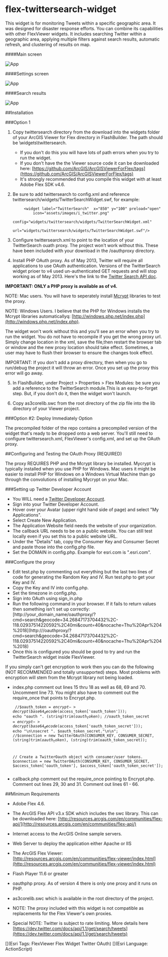 flex-twittersearch-widget
=========================

This widget is for monitoring Tweets within a specific geographic area. It was designed for disaster response efforts. You can combine its capabilities with other FlexViewer widgets. It includes searching Twitter within a geographic area, applying multiple filters against search results, automatic refresh, and clustering of results on map. 

####Main screen

![App](https://raw.github.com/esri/flex-twittersearch-widget/master/main_screen.png)

####Settings screen

![App](https://raw.github.com/esri/flex-twittersearch-widget/master/settings.png)

####Search results

![App](https://raw.github.com/esri/flex-twittersearch-widget/master/search_result.png)


##Installation

###Option 1

1) Copy twittersearch directory from the download into the widgets folder of your ArcGIS Viewer for Flex directory in FlashBuilder. The path should be \widgets\twittersearch. 
   - If you don't do this you will have lots of path errors when you try to run the widget.
   - If you don't have the the Viewer source code it can be downloaded here: 
     [https://github.com/ArcGIS/ArcGISViewerForFlex/tags](https://github.com/ArcGIS/ArcGISViewerForFlex/tags)
   - It's strongly recommended that you compile this widget with at least Adobe Flex SDK v4.6.
	 
2) Be sure to add twittersearch to config.xml and reference twittersearch/widgets/TwitterSearchWidget.swf, for example:

            <widget label="TwitterSearch"  x="850" y="100" preload="open" 
                icon="assets/images/i_twitter.png" 
                config="widgets/twittersearch/widgets/TwitterSearchWidget.xml"
                url="widgets/twittersearch/widgets/TwitterSearchWidget.swf"/>  

3) Configure twittersearch.xml to point to the location of your TwitterSearch ouath proxy. The project won't work without this. These have been included with your download in the /oauthproxy directory. 

4) Install PHP OAuth proxy. As of May 2013, Twitter will require all applications to use OAuth authentication. Versions of the TwitterSearch widget prioer to v4 used un-authenticated GET requests and will stop working as of May 2013. Here's the link to the [Twitter Search API doc](https://dev.twitter.com/docs/api/1.1/get/search/tweets).

**IMPORTANT: ONLY a PHP proxy is available as of v4.**

NOTE: Mac users. You will have to seperately install [Mcrypt](http://php.net/manual/en/book.mcrypt.php) libraries to test the proxy.

NOTE: Windows Users. I believe that the PHP for Windows installs the Mcrypt libraries automaticallyq: [http://windows.php.net/index.php](http://windows.php.net/index.php).

The widget won't work without this and you'll see an error when you try to run the widget. You do not have to recompile if you get the wrong proxy url. Simply change location in the xml, save the file,then restart the browser tab or window and the new proxy location should take effect. Sometimes, a user may have to flush their browser to ensure the changes took effect.
   
IMPORTANT: If you don't add a proxy directory, then when you go to run/debug the project it will throw an error. Once you set up the proxy this error will go away.

5) In FlashBuilder, under Project > Properties > Flex Modules: be sure you add a reference to the TwitterSearch module.This is an easy-to-forget step. But, if you don't do it, then the widget won't launch.

6) Copy as3corelib.swc from the root directory of the zip file into the lib directory of your Viewer project.

###Option #2: Deploy Immediately Option

The precompiled folder of the repo contains a precompiled version of the widget that's ready to be dropped onto a web server. You'll still need to configure twittersearch.xml, FlexViewer's config.xml, and set up the OAuth proxy.

##Configuring and Testing the OAuth Proxy (REQUIRED)

The proxy REQUIRES PHP and the Mcrypt library be installed. Mycrypt is typically installed when you use PHP for Windows. Mac users it might be easier to install PHP for Windows on a Windows Virtual Machine than go through the convolutions of installing Mycrypt on your Mac.

###Setting up Twitter Developer Account
- You WILL need a [Twitter Developer Account](https://dev.twitter.com/).
- Sign into your Twitter Developer Account.
- Hover over your Avatar (upper right hand side of page) and select "My Applications".
- Select Create New Application.
- The Application Website field needs the website of your organization. 
- The callback URL needs to be on a public website. You can still test locally even if you set this to a public website URL.
- Under the "Details" tab, copy the Consumer Key and Consumer Secret and paste those into the config.php file.
- Set the DOMAIN in config.php. Example for esri.com is ".esri.com".

###Configure the proxy

- Edit test.php by commenting out everything but the last two lines of code for generating the Random Key and IV. Run test.php to get your Key and IV.
- Copy the Key and IV into config.php.
- Set the timezone in config.php.
- Sign into OAuth using sign_in.php
- Run the following command in your browser. If it fails to return values then something isn't set up correctly: [http://your_domain_name/oauthproxy/?cmd=search&geocode=34.26847173704432%2C-118.02937514220592%2C40mi&count=40&nocache=Thu%20Apr%204%2018](http://<your domain>/oauthproxy/?cmd=search&geocode=34.26847173704432%2C-118.02937514220592%2C40mi&count=40&nocache=Thu%20Apr%204%2018)
- Once this is configured you should be good to try and run the TwitterSearch widget inside FlexViewer.

If you simply can't get encryption to work then you can do the following (NOT RECOMMENDED and totally unsupported) steps. Most problems with encryption will stem from the Mcrypt library not being loaded.

- index.php comment out lines 15 thru 18 as well as 68, 69 and 70. Uncomment line 73. You might also have to comment out the require_once that points to Encrypt.php.
<code><pre>
	//$oauth_token = $encrypt->decrypt(base64_decode($access_token['oauth_token'])); echo "oauth ". (string)trim($oauth_token);
	//$oauth_token_secret = $encrypt->decrypt(base64_decode($access_token['oauth_token_secret'])); echo "\n\nsecret ". $oauth_token_secret."\n\n";
    //$connection = new TwitterOAuth(CONSUMER_KEY, CONSUMER_SECRET, (string)trim($oauth_token), (string)trim($oauth_token_secret));

	// Create a TwitterOauth object with consumer/user tokens.
    $connection = new TwitterOAuth(CONSUMER_KEY, CONSUMER_SECRET, $access_token['oauth_token'], $access_token['oauth_token_secret']);
</pre></code>    

- callback.php comment out the require_once pointing to Encrypt.php. Comment out lines 29, 30 and 31. Comment out lines 61 - 66.

##Minimum Requirements

- Adobe Flex 4.6. 

- The ArcGIS Flex API v3.x SDK which includes the swc library. This can be downloaded here: [http://resources.arcgis.com/en/communities/flex-api/](http://resources.arcgis.com/en/communities/flex-api/)

- Internet access to the ArcGIS Online sample servers.

- Web Server to deploy the application either Apache or IIS

- The ArcGIS Flex Viewer: [http://resources.arcgis.com/en/communities/flex-viewer/index.html](http://resources.arcgis.com/en/communities/flex-viewer/index.html)

- Flash Player 11.6 or greater

- oauthphp proxy. As of version 4 there is only one proxy and it runs on PHP.

- as3corelib.swc which is available in the root directory of the project.

- NOTE: The proxy included with this widget is not compatible as replacements for the Flex Viewer's own proxies. 

- Special NOTE: Twitter is subject to rate limiting. More details here [https://dev.twitter.com/docs/api/1.1/get/search/tweets](https://dev.twitter.com/docs/api/1.1/get/search/tweets) 

[](Esri Tags: FlexViewer Flex Widget Twitter OAuth)
[](Esri Language: ActionScript)